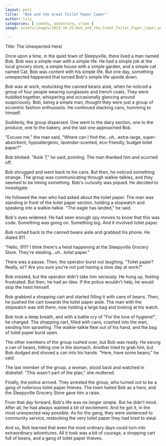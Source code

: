 ```yaml
---
layout: post
title:  "Bob and the Great Toilet Paper Caper"
author: lily
categories: [ comedy, adventure, crime ]
image: assets/images/2023-10-25-Bob_and_the_Great_Toilet_Paper_Caper.png

---
```

Title: The Unexpected Heist

Once upon a time, in the quiet town of Sleepyville, there lived a man named Bob. Bob was a simple man with a simple life. He had a simple job at the local grocery store, a simple house with a simple garden, and a simple cat named Cat. Bob was content with his simple life. But one day, something unexpected happened that turned Bob's simple life upside down.

Bob was at work, restocking the canned beans aisle, when he noticed a group of four people wearing sunglasses and trench coats. They were huddled together, whispering and occasionally glancing around suspiciously. Bob, being a simple man, thought they were just a group of eccentric fashion enthusiasts. He continued stacking cans, humming to himself.

Suddenly, the group dispersed. One went to the dairy section, one to the produce, one to the bakery, and the last one approached Bob.

"Excuse me," the man said, "Where can I find the...uh...extra-large, super-absorbent, hypoallergenic, lavender-scented, eco-friendly, budget toilet paper?"

Bob blinked. "Aisle 7," he said, pointing. The man thanked him and scurried off.

Bob shrugged and went back to his cans. But then, he noticed something strange. The group was communicating through walkie-talkies, and they seemed to be timing something. Bob's curiosity was piqued. He decided to investigate.

He followed the man who had asked about the toilet paper. The man was standing in front of the toilet paper section, holding a stopwatch and speaking into a walkie-talkie. "The eagle has landed," he said.

Bob's eyes widened. He had seen enough spy movies to know that this was code. Something was going on. Something big. And it involved toilet paper.

Bob rushed back to the canned beans aisle and grabbed his phone. He dialed 911.

"Hello, 911? I think there's a heist happening at the Sleepyville Grocery Store. They're stealing...uh...toilet paper."

There was a pause. Then, the operator burst out laughing. "Toilet paper? Really, sir? Are you sure you're not just having a slow day at work?"

Bob insisted, but the operator didn't take him seriously. He hung up, feeling frustrated. But then, he had an idea. If the police wouldn't help, he would stop the heist himself.

Bob grabbed a shopping cart and started filling it with cans of beans. Then, he pushed the cart towards the toilet paper aisle. The man with the stopwatch was still there, now holding a large bag and looking at his watch.

Bob took a deep breath, and with a battle cry of "For the love of hygiene!", he charged. The shopping cart, filled with cans, crashed into the man, sending him sprawling. The walkie-talkie flew out of his hand, and the bag of toilet paper burst open.

The other members of the group rushed over, but Bob was ready. He swung a can of beans, hitting one in the stomach. Another tried to grab him, but Bob dodged and shoved a can into his hands. "Here, have some beans," he said.

The last member of the group, a woman, stood back and watched in disbelief. "This wasn't part of the plan," she muttered.

Finally, the police arrived. They arrested the group, who turned out to be a gang of notorious toilet paper thieves. The town hailed Bob as a hero, and the Sleepyville Grocery Store gave him a raise.

From that day forward, Bob's life was no longer simple. But he didn't mind. After all, he had always wanted a bit of excitement. And he got it, in the most unexpected way possible. As for the gang, they were sentenced to community service, restocking the very toilet paper they had tried to steal.

And so, Bob learned that even the most ordinary days could turn into extraordinary adventures. All it took was a bit of courage, a shopping cart full of beans, and a gang of toilet paper thieves.